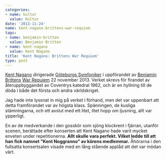 ```yaml
---
categories:
- name: kultur
  value: Kultur
date: '2013-11-24'
name: kent-nagano-brittens-war-requiem
tags:
- name: benjamin-britten
  value: Benjamin Britten
- name: kent-nagano
  value: Kent Nagano
title: 'Kent Nagano: Brittens War Requiem'
type: post
---
```

[Kent Nagano](http://en.wikipedia.org/wiki/Kent_Nagano) dirigerade [Göteborgs Symfoniker](http://www.gso.se/sv) i uppförandet av [Benjamin Brittens](http://en.wikipedia.org/wiki/Benjamin_Britten) [War Requiem](http://en.wikipedia.org/wiki/War_Requiem) 22 november 2013. Verket skrevs för firandet av återuppbyggandet av Coventrys katedral 1962, och är en hyllning till de döda i både det första och andra världskriget.

Jag hade inte lyssnat in mig på verket i förhand, men det var uppenbart att detta framförandet var av högsta klass. Spänningen, de kusliga stämningarna, och ett avslut med ett litet, litet hopp om ljusning, allt var ypperligt.

En av de medverkande i den gosskör som sjöng klockrent i fjärran, utanför scenen, berättade efter konserten att Kent Nagano hade varit mycket enveten under repetitionerna. **Allt skulle vara perfekt. Vilket ledde till att han fick namnet "Kent Noggranno" av körens medlemmar.** Åhörarna i den fullsatta konsertsalen visade med en lång stående applåd att det var mödan värt.

